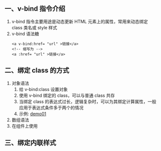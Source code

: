 ## 一、v-bind 指令介绍

1. v-bind 指令主要用途是动态更新 HTML 元素上的属性，常用来动态绑定 class 类名或 style 样式
2. v-bind 语法糖
   ```
   <a v-bind:href= "url" >链接</a>
   <!-- 缩写为 -->
   <a :href= "url" >链接</a>
   ```

## 二、绑定 class 的方式

1. 对象语法
   1. 给 v-bind:class 设置对象
   2. 使用 v-bind 绑定的 class，可以与普通 class 共存
   3. 当绑定 class 的表达式过长，逻辑复杂时，可以为其绑定计算属性，一般应用于表达式条件多于两个的情况
   4. 示例: [demo01](https://github.com/DeLei33534/vue_review/blob/master/vue_base/chapter04/demo01.html)
2. 数组语法
3. 在组件上使用

## 三、绑定内联样式
